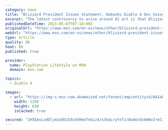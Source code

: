 ```yaml
---
category: news
title: "Blizzard President Issues Statement, Debunks Diablo 4 Dev Using ‘AI Art’"
excerpt: "The latest controversy to arise around AI art is that Blizzard Entertainment filed a patent regarding machine learning-based image generation."
publishedDateTime: 2023-05-07T07:10:00Z
originalUrl: "https://www.msn.com/en-us/news/other/blizzard-president-issues-statement-debunks-diablo-4-dev-using-ai-art/ar-AA1aRkNH"
webUrl: "https://www.msn.com/en-us/news/other/blizzard-president-issues-statement-debunks-diablo-4-dev-using-ai-art/ar-AA1aRkNH"
type: article
quality: 86
heat: 86
published: true

provider:
  name: PlayStation LifeStyle on MSN
  domain: msn.com

topics:
  - Diablo 4

images:
  - url: "https://img-s-msn-com.akamaized.net/tenant/amp/entityid/AA1aRfAN.img?h=630&w=1200&m=6&q=60&o=t&l=f&f=jpg"
    width: 1200
    height: 630
    isCached: true

secured: "2H5EAsLxdOljmiUdDiEXsVUH6eTnGLz4/x3haLryYeTz/BumUcQv0mNvI+A115/wldNVnltoCkZVbqX0x2msR6b+2G96abNLVE4VIM8tyz2kHJwrkXalKi6rlCrv0o1XyNPSsftLnvysgwDAi3fI4y4ewPkxL+7VIUpVh6i30mJZ3yWyKQ/R4UZ9gWKdQ8DN8QRp75OQVsQ0FDznC5oT9cSHTycgblEx7IF3y8Yo4pLi9t4BbkH/9eihFZ+RYRTal3ia4KvpuBI/G74e7/0W8Z44vXP16k+YyvlLo/SbYGa71Zjs+FWcp7wjjNlqw/KL61i0gNbTNjwO2xAzqnK/cEkWV2NUqqi1sXtwUrSUrlo=;xLkubxQPKEH8eLALTpqs5A=="
---
```


